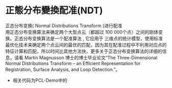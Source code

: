 # 正態分布變換配准(NDT)
正态分布变换( Normal Distributions Transform )进行配准   
用正态分布变换算法来确定两个大型点云（都超过 100 000个点）之间的刚体变换。正态分布变换算法是一个配准算法 , 它应用于 三维点的统计模型，使用标准最优化技术来确定两个点云间的最优的匹配，因为其在配准过程中不利用对应点的特征计算和匹配，所以时间比其他方法快，更多关于正态分布变换算法的详细的信息，请看 Martin Magnusson 博士的博士毕业论文“The Three-Dimensional Normal Distributions Transform – an Efficient Representation for Registration, Surface Analysis, and Loop Detection.”。  
*  相关代码为PCL-Demo中的